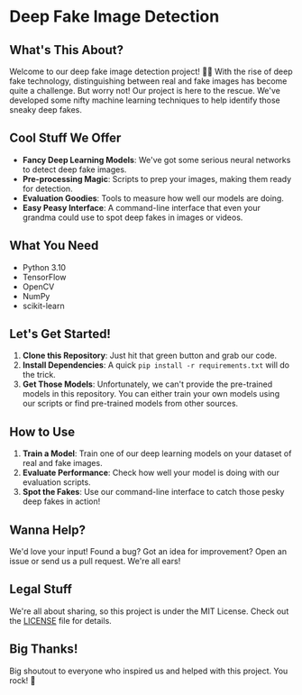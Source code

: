 # Deep Fake Image Detection

## What's This About?
Welcome to our deep fake image detection project! 🕵️‍♂️ With the rise of deep fake technology, distinguishing between real and fake images has become quite a challenge. But worry not! Our project is here to the rescue. We've developed some nifty machine learning techniques to help identify those sneaky deep fakes.

## Cool Stuff We Offer
- **Fancy Deep Learning Models**: We've got some serious neural networks to detect deep fake images.
- **Pre-processing Magic**: Scripts to prep your images, making them ready for detection.
- **Evaluation Goodies**: Tools to measure how well our models are doing.
- **Easy Peasy Interface**: A command-line interface that even your grandma could use to spot deep fakes in images or videos.

## What You Need
- Python 3.10
- TensorFlow
- OpenCV
- NumPy
- scikit-learn

## Let's Get Started!
1. **Clone this Repository**: Just hit that green button and grab our code.
2. **Install Dependencies**: A quick `pip install -r requirements.txt` will do the trick.
3. **Get Those Models**: Unfortunately, we can't provide the pre-trained models in this repository. You can either train your own models using our scripts or find pre-trained models from other sources. 

## How to Use
1. **Train a Model**: Train one of our deep learning models on your dataset of real and fake images.
2. **Evaluate Performance**: Check how well your model is doing with our evaluation scripts.
3. **Spot the Fakes**: Use our command-line interface to catch those pesky deep fakes in action!

## Wanna Help?
We'd love your input! Found a bug? Got an idea for improvement? Open an issue or send us a pull request. We're all ears!

## Legal Stuff
We're all about sharing, so this project is under the MIT License. Check out the [LICENSE](LICENSE) file for details.

## Big Thanks!
Big shoutout to everyone who inspired us and helped with this project. You rock! 🚀

